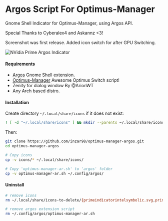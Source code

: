 # Argos Script For Optimus-Manager

Gnome Shell Indicator for Optimus-Manager, using Argos API.

Special Thanks to Cyberalex4 and Askannz <3!

Screenshot was first release. Added icon switch for after GPU Switching.

![NVidia Prime Argos Indicator](https://github.com/inzar98/optimus-manager-argos/blob/master/screenshots/optimus-manager-1.png)                                       

#### Requirements

- [Argos](https://extensions.gnome.org/extension/1176/argos/) Gnome Shell extension.
- [Optimus-Manager](https://github.com/Askannz/optimus-manager) Awesome Optimus Switch script!
- Zenity for dialog window By @ArionWT
- Any Arch based distro.


#### Installation

Create directory `~/.local/share/icons` if it does not exist:

```bash
! [ -d "~/.local/share/icons" ] && mkdir --parents ~/.local/share/icons
```

Then:

```bash
git clone https://github.com/inzar98/optimus-manager-argos.git
cd optimus-manager-argos

# Copy icons
cp -v icons/* ~/.local/share/icons/

# Copy 'optimus-manager-ar.sh' to 'argos' folder
cp -v optimus-manager-ar.sh ~/.config/argos/
```

#### Uninstall

```bash
# remove icons
rm ~/.local/share/icons-to-delete/{primeindicatorintelsymbolic.svg,primeindicatornvidiasymbolic.svg}

# remove argos extension script
rm ~/.config/argos/optimus-manager-ar.sh
```
